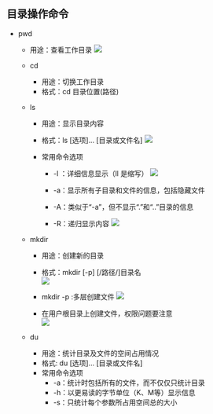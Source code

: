 ## 目录操作命令

* pwd
	* 用途：查看工作目录
![](https://upload-images.jianshu.io/upload_images/14466013-3fb6f34188630f19.png?imageMogr2/auto-orient/strip%7CimageView2/2/w/1240)
	
	* cd
		* 用途：切换工作目录
		* 格式：cd 目录位置(路径)
	* ls
		* 用途：显示目录内容
		* 格式：ls	[选项]... [目录或文件名]
![](https://upload-images.jianshu.io/upload_images/14466013-60a47a53ce5ca1cd.png?imageMogr2/auto-orient/strip%7CimageView2/2/w/1240)
		
		* 常用命令选项
			* -l ：详细信息显示（ll 是缩写）
![](https://upload-images.jianshu.io/upload_images/14466013-30ba68181f5dd440.png?imageMogr2/auto-orient/strip%7CimageView2/2/w/1240)
			
			* -a：显示所有子目录和文件的信息，包括隐藏文件
			* -A：类似于“-a”，但不显示“.”和“..”目录的信息
			* -R：递归显示内容
![](https://upload-images.jianshu.io/upload_images/14466013-c4282e3e6e0e2679.png?imageMogr2/auto-orient/strip%7CimageView2/2/w/1240)
	
	* mkdir
		* 用途：创建新的目录
		* 格式：mkdir [-p]  [/路径/]目录名		 
![](https://upload-images.jianshu.io/upload_images/14466013-373d9309a5b1fc20.png?imageMogr2/auto-orient/strip%7CimageView2/2/w/1240)
		
		* mkdir -p :多层创建文件
![](https://upload-images.jianshu.io/upload_images/14466013-70371de7d8025af3.png?imageMogr2/auto-orient/strip%7CimageView2/2/w/1240)
		
		* 在用户根目录上创建文件，权限问题要注意  
![](https://upload-images.jianshu.io/upload_images/14466013-b1b452fd2a89868e.png?imageMogr2/auto-orient/strip%7CimageView2/2/w/1240)
	
	* du
		* 用途：统计目录及文件的空间占用情况
		* 格式: du [选项]... [目录或文件名]
		* 常用命令选项
			* -a：统计时包括所有的文件，而不仅仅只统计目录
			* -h：以更易读的字节单位（K、M等）显示信息
			* -s：只统计每个参数所占用空间总的大小
